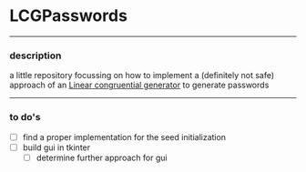 # LCGPasswords

***

### description

a little repository focussing on how to implement a (definitely not safe) approach of an [Linear congruential generator](https://en.wikipedia.org/wiki/Linear_congruential_generator) to generate passwords

***

### to do's

- [ ] find a proper implementation for the seed initialization
- [ ] build gui in tkinter
	- [ ] determine further approach for gui